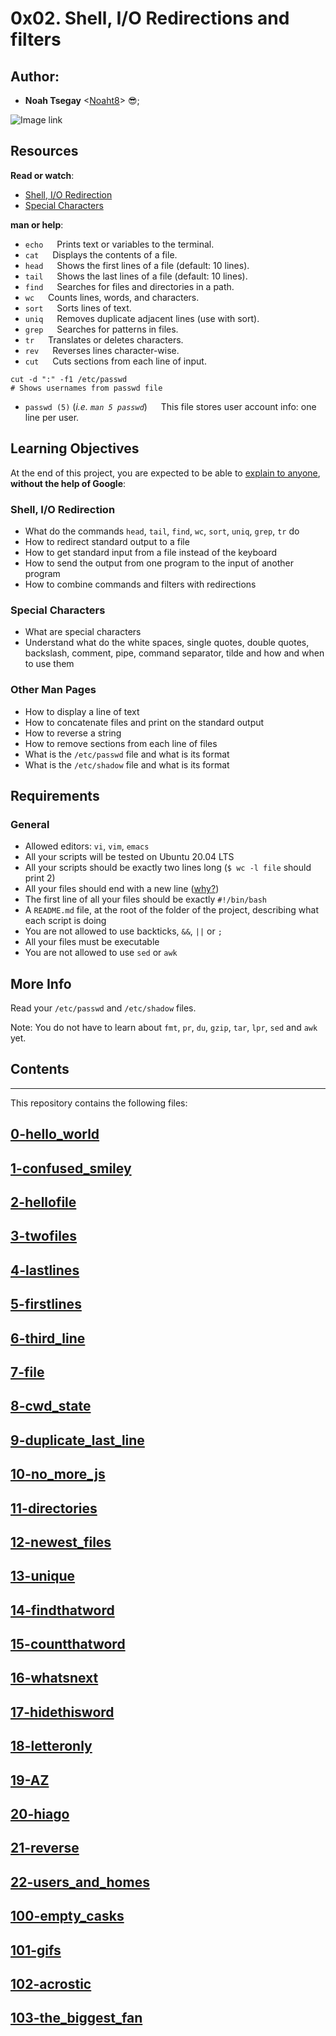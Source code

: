 # 0x02. Shell, I/O Redirections and filters

## Author:
* **Noah Tsegay** <[Noaht8](https://github.com/Noaht8)>  😎;

![Image link](https://blog.eduonix.com/wp-content/uploads/2015/09/Linux-Shell-Scripting-11.png)

Resources
---------

**Read or watch**:

-   [Shell, I/O Redirection](https://alx-intranet.hbtn.io/rltoken/fGOQQXRKbvOcd1qLRxHzLQ "Shell, I/O Redirection")
-   [Special Characters](https://alx-intranet.hbtn.io/rltoken/c1pz13vke3HPH0S8iALbtw "Special Characters")

**man or help**:

-   `echo` &emsp; Prints text or variables to the terminal.
-   `cat` &emsp; Displays the contents of a file.
-   `head` &emsp; Shows the first lines of a file (default: 10 lines).
-   `tail` &emsp; Shows the last lines of a file (default: 10 lines).
-   `find` &emsp; Searches for files and directories in a path.
-   `wc` &emsp; Counts lines, words, and characters.
-   `sort` &emsp; Sorts lines of text.
-   `uniq` &emsp; Removes duplicate adjacent lines (use with sort).
-   `grep` &emsp; Searches for patterns in files.
-   `tr` &emsp; Translates or deletes characters.
-   `rev` &emsp; Reverses lines character-wise.
-   `cut` &emsp; Cuts sections from each line of input.
```
cut -d ":" -f1 /etc/passwd
# Shows usernames from passwd file
```
-   `passwd (5)` (*i.e. `man 5 passwd`*) &emsp; This file stores user account info: one line per user.

Learning Objectives
-------------------

At the end of this project, you are expected to be able to [explain to anyone](https://alx-intranet.hbtn.io/rltoken/WoF77AM7Rz1BcDT4o-_NeA "explain to anyone"), **without the help of Google**:

### Shell, I/O Redirection

-   What do the commands `head`, `tail`, `find`, `wc`, `sort`, `uniq`, `grep`, `tr` do
-   How to redirect standard output to a file
-   How to get standard input from a file instead of the keyboard
-   How to send the output from one program to the input of another program
-   How to combine commands and filters with redirections

### Special Characters

-   What are special characters
-   Understand what do the white spaces, single quotes, double quotes, backslash, comment, pipe, command separator, tilde and how and when to use them

### Other Man Pages

-   How to display a line of text
-   How to concatenate files and print on the standard output
-   How to reverse a string
-   How to remove sections from each line of files
-   What is the `/etc/passwd` file and what is its format
-   What is the `/etc/shadow` file and what is its format

Requirements
------------

### General

-   Allowed editors: `vi`, `vim`, `emacs`
-   All your scripts will be tested on Ubuntu 20.04 LTS
-   All your scripts should be exactly two lines long (`$ wc -l file` should print 2)
-   All your files should end with a new line ([why?](http://unix.stackexchange.com/questions/18743/whats-the-point-in-adding-a-new-line-to-the-end-of-a-file/18789))
-   The first line of all your files should be exactly `#!/bin/bash`
-   A `README.md` file, at the root of the folder of the project, describing what each script is doing
-   You are not allowed to use backticks, `&&`, `||` or `;`
-   All your files must be executable
-   You are not allowed to use `sed` or `awk`

More Info
---------

Read your `/etc/passwd` and `/etc/shadow` files.

Note: You do not have to learn about `fmt`, `pr`, `du`, `gzip`, `tar`, `lpr`, `sed` and `awk` yet.

## Contents
___

This repository contains the following files:

## [0-hello_world](0-hello_world)
## [1-confused_smiley](1-confused_smiley)
## [2-hellofile](2-hellofile)
## [3-twofiles](3-twofiles)
## [4-lastlines](4-lastlines)
## [5-firstlines](5-firstlines)
## [6-third_line](6-third_line)
## [7-file](7-file)
## [8-cwd_state](8-cwd_state)
## [9-duplicate_last_line](9-duplicate_last_line)
## [10-no_more_js](10-no_more_js)
## [11-directories](11-directories)
## [12-newest_files](12-newest_files)
## [13-unique](13-unique)
## [14-findthatword](14-findthatword)
## [15-countthatword](15-countthatword)
## [16-whatsnext](16-whatsnext)
## [17-hidethisword](17-hidethisword)
## [18-letteronly](18-letteronly)
## [19-AZ](19-AZ)
## [20-hiago](20-hiago)
## [21-reverse](21-reverse)
## [22-users_and_homes](22-users_and_homes)
## [100-empty_casks](100-empty_casks)
## [101-gifs](101-gifs)
## [102-acrostic](102-acrostic)
## [103-the_biggest_fan](103-the_biggest_fan)
